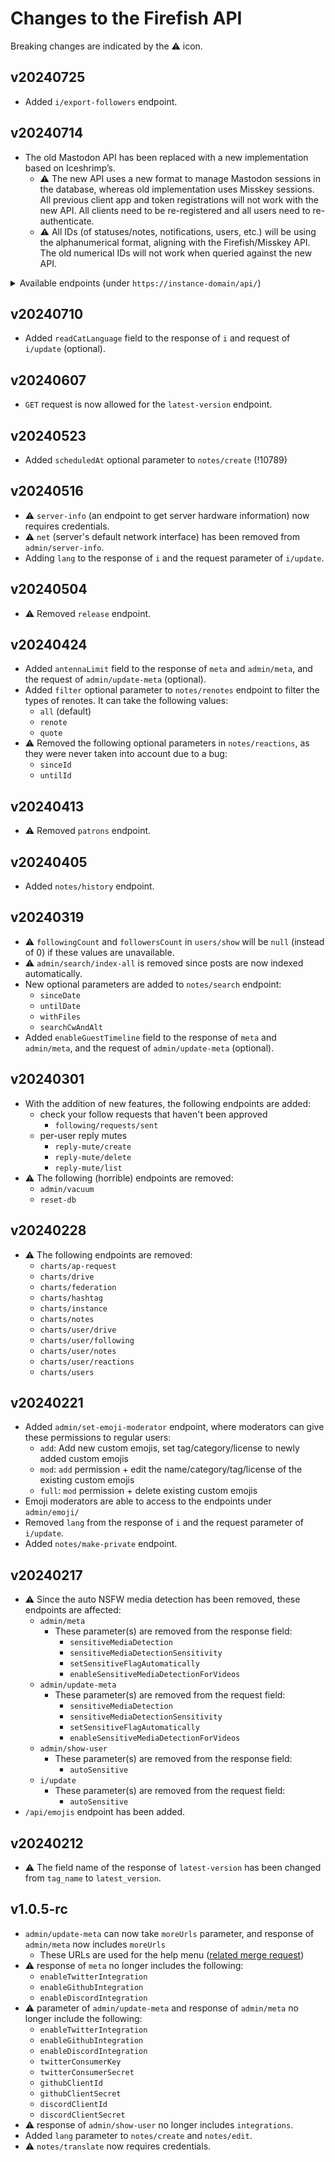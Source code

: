 # Changes to the Firefish API

Breaking changes are indicated by the :warning: icon.

## v20240725

- Added `i/export-followers` endpoint.

## v20240714

- The old Mastodon API has been replaced with a new implementation based on Iceshrimp’s.
  - :warning: The new API uses a new format to manage Mastodon sessions in the database, whereas old implementation uses Misskey sessions. All previous client app and token registrations will not work with the new API. All clients need to be re-registered and all users need to re-authenticate.
  - :warning: All IDs (of statuses/notes, notifications, users, etc.) will be using the alphanumerical format, aligning with the Firefish/Misskey API. The old numerical IDs will not work when queried against the new API.

<details>

<summary>Available endpoints (under <code>https://instance-domain/api/</code>)</summary>

|  method  |              endpoint              |                    note                    |
|----------|------------------------------------|--------------------------------------------|
|   `POST` | `oauth/token`                      |                                            |
|   `POST` | `oauth/revoke`                     |                                            |
|   `POST` | `v1/apps`                          |                                            |
|    `GET` | `v1/apps/verify_credentials`       |                                            |
|   `POST` | `v1/firefish/apps/info`            | Firefish extension, uses MiAuth            |
|   `POST` | `v1/firefish/auth/code`            | Firefish extension, uses MiAuth            |
|          |                                    |                                            |
|    `GET` | `v1/accounts/verify_credentials`   |                                            |
|  `PATCH` | `v1/accounts/update_credentials`   |                                            |
|    `GET` | `v1/accounts/lookup`               |                                            |
|    `GET` | `v1/accounts/relationships`        |                                            |
|    `GET` | `v1/accounts/search`               |                                            |
|    `GET` | `v1/accounts/:id`                  |                                            |
|    `GET` | `v1/accounts/:id/statuses`         |                                            |
|    `GET` | `v1/accounts/:id/featured_tags`    |                                            |
|    `GET` | `v1/accounts/:id/followers`        |                                            |
|    `GET` | `v1/accounts/:id/following`        |                                            |
|    `GET` | `v1/accounts/:id/lists`            |                                            |
|   `POST` | `v1/accounts/:id/follow`           |                                            |
|   `POST` | `v1/accounts/:id/unfollow`         |                                            |
|   `POST` | `v1/accounts/:id/block`            |                                            |
|   `POST` | `v1/accounts/:id/unblock`          |                                            |
|   `POST` | `v1/accounts/:id/mute`             |                                            |
|   `POST` | `v1/accounts/:id/unmute`           |                                            |
|          |                                    |                                            |
|    `GET` | `v1/featured_tags`                 | always returns an empty list               |
|    `GET` | `v1/followed_tags`                 | always returns an empty list               |
|    `GET` | `v1/bookmarks`                     |                                            |
|    `GET` | `v1/favourites`                    |                                            |
|          |                                    |                                            |
|    `GET` | `v1/mutes`                         |                                            |
|    `GET` | `v1/blocks`                        |                                            |
|    `GET` | `v1/follow_requests`               |                                            |
|   `POST` | `v1/follow_requests/:id/authorize` |                                            |
|   `POST` | `v1/follow_requests/:id/reject`    |                                            |
|          |                                    |                                            |
|    `GET` | `v1/filters`                       |                                            |
|   `POST` | `v1/filters`                       |                                            |
|    `GET` | `v2/filters`                       |                                            |
|   `POST` | `v2/filters`                       |                                            |
|          |                                    |                                            |
|    `GET` | `v1/lists`                         |                                            |
|   `POST` | `v1/lists`                         |                                            |
|    `GET` | `v1/lists/:id`                     |                                            |
|    `PUT` | `v1/lists/:id`                     |                                            |
| `DELETE` | `v1/lists/:id`                     |                                            |
|    `GET` | `v1/lists/:id/accounts`            |                                            |
|   `POST` | `v1/lists/:id/accounts`            |                                            |
| `DELETE` | `v1/lists/:id/accounts`            |                                            |
|          |                                    |                                            |
|    `GET` | `v1/media/:id`                     |                                            |
|    `PUT` | `v1/media/:id`                     |                                            |
|   `POST` | `v1/media`                         |                                            |
|   `POST` | `v2/media`                         |                                            |
|          |                                    |                                            |
|    `GET` | `v1/custom_emojis`                 |                                            |
|    `GET` | `v1/instance`                      |                                            |
|    `GET` | `v2/instance`                      |                                            |
|    `GET` | `v1/announcements`                 |                                            |
|   `POST` | `v1/announcements/:id/dismiss`     |                                            |
|    `GET` | `v1/trends`                        | pagination is unimplemented                |
|    `GET` | `v1/trends/tags`                   | pagination is unimplemented                |
|    `GET` | `v1/trends/statuses`               |                                            |
|    `GET` | `v1/trends/links`                  | always returns an empty list               |
|    `GET` | `v1/preferences`                   |                                            |
|    `GET` | `v2/suggestions`                   |                                            |
|          |                                    |                                            |
|    `GET` | `v1/notifications`                 |                                            |
|    `GET` | `v1/notifications/:id`             |                                            |
|   `POST` | `v1/notifications/clear`           |                                            |
|   `POST` | `v1/notifications/:id/dismiss`     |                                            |
|   `POST` | `v1/conversations/:id/read`        |                                            |
|    `GET` | `v1/push/subscription`             |                                            |
|   `POST` | `v1/push/subscription`             |                                            |
| `DELETE` | `v1/push/subscription`             |                                            |
|          |                                    |                                            |
|    `GET` | `v1/search`                        |                                            |
|    `GET` | `v2/search`                        |                                            |
|          |                                    |                                            |
|   `POST` | `v1/statuses`                      |                                            |
|    `PUT` | `v1/statuses/:id`                  |                                            |
|    `GET` | `v1/statuses/:id`                  |                                            |
| `DELETE` | `v1/statuses/:id`                  |                                            |
|    `GET` | `v1/statuses/:id/context`          |                                            |
|    `GET` | `v1/statuses/:id/history`          |                                            |
|    `GET` | `v1/statuses/:id/source`           |                                            |
|    `GET` | `v1/statuses/:id/reblogged_by`     |                                            |
|    `GET` | `v1/statuses/:id/favourited_by`    |                                            |
|   `POST` | `v1/statuses/:id/favourite`        |                                            |
|   `POST` | `v1/statuses/:id/unfavourite`      |                                            |
|   `POST` | `v1/statuses/:id/reblog`           |                                            |
|   `POST` | `v1/statuses/:id/unreblog`         |                                            |
|   `POST` | `v1/statuses/:id/bookmark`         |                                            |
|   `POST` | `v1/statuses/:id/unbookmark`       |                                            |
|   `POST` | `v1/statuses/:id/pin`              |                                            |
|   `POST` | `v1/statuses/:id/unpin`            |                                            |
|   `POST` | `v1/statuses/:id/react/:name`      |                                            |
|   `POST` | `v1/statuses/:id/unreact/:name`    |                                            |
|   `POST` | `v1/statuses/:id/translate`        |                                            |
|          |                                    |                                            |
|    `GET` | `v1/polls/:id`                     |                                            |
|   `POST` | `v1/polls/:id/votes`               |                                            |
|          |                                    |                                            |
|    `GET` | `v1/scheduled_statuses`            |                                            |
|    `GET` | `v1/scheduled_statuses/:id`        | reschedule (`PUT` method) is unimplemented |
| `DELETE` | `v1/scheduled_statuses/:id`        |                                            |
|          |                                    |                                            |
|    `GET` | `v1/streaming/health`              |                                            |
|          |                                    |                                            |
|    `GET` | `v1/timelines/public`              |                                            |
|    `GET` | `v1/timelines/tag/:hashtag`        |                                            |
|    `GET` | `v1/timelines/home`                |                                            |
|    `GET` | `v1/timelines/list/:listId`        |                                            |
|    `GET` | `v1/conversations`                 |                                            |
|    `GET` | `v1/markers`                       |                                            |
|   `POST` | `v1/markers`                       |                                            |

</details>

## v20240710

- Added `readCatLanguage` field to the response of `i` and request of `i/update` (optional).

## v20240607

- `GET` request is now allowed for the `latest-version` endpoint.

## v20240523

- Added `scheduledAt` optional parameter to `notes/create` (!10789)

## v20240516

- :warning: `server-info` (an endpoint to get server hardware information) now requires credentials.
- :warning: `net` (server's default network interface) has been removed from `admin/server-info`.
- Adding `lang` to the response of `i` and the request parameter of `i/update`.

## v20240504

- :warning: Removed `release` endpoint.

## v20240424

- Added `antennaLimit` field to the response of `meta` and `admin/meta`, and the request of `admin/update-meta` (optional).
- Added `filter` optional parameter to `notes/renotes` endpoint to filter the types of renotes. It can take the following values:
	- `all` (default)
  - `renote`
  - `quote`
- :warning: Removed the following optional parameters in `notes/reactions`, as they were never taken into account due to a bug:
	- `sinceId`
	- `untilId`

## v20240413

- :warning: Removed `patrons` endpoint.

## v20240405

- Added `notes/history` endpoint.

## v20240319

- :warning: `followingCount` and `followersCount` in `users/show` will be `null` (instead of 0) if these values are unavailable.
- :warning: `admin/search/index-all` is removed since posts are now indexed automatically.
- New optional parameters are added to `notes/search` endpoint:
	- `sinceDate`
	- `untilDate`
	- `withFiles`
	- `searchCwAndAlt`
- Added `enableGuestTimeline` field to the response of `meta` and `admin/meta`, and the request of `admin/update-meta` (optional).

## v20240301

- With the addition of new features, the following endpoints are added:
	- check your follow requests that haven't been approved
		- `following/requests/sent`
	- per-user reply mutes
		- `reply-mute/create`
		- `reply-mute/delete`
		- `reply-mute/list`
- :warning: The following (horrible) endpoints are removed:
	- `admin/vacuum`
	- `reset-db`

## v20240228

- :warning: The following endpoints are removed:
	- `charts/ap-request`
	- `charts/drive`
	- `charts/federation`
	- `charts/hashtag`
	- `charts/instance`
	- `charts/notes`
	- `charts/user/drive`
	- `charts/user/following`
	- `charts/user/notes`
	- `charts/user/reactions`
	- `charts/users`

## v20240221

- Added `admin/set-emoji-moderator` endpoint, where moderators can give these permissions to regular users:
	- `add`: Add new custom emojis, set tag/category/license to newly added custom emojis
	- `mod`: `add` permission + edit the name/category/tag/license of the existing custom emojis
	- `full`: `mod` permission + delete existing custom emojis
- Emoji moderators are able to access to the endpoints under `admin/emoji/`
- Removed `lang` from the response of `i` and the request parameter of `i/update`.
- Added `notes/make-private` endpoint.

## v20240217

- :warning: Since the auto NSFW media detection has been removed, these endpoints are affected:
  - `admin/meta`
    - These parameter(s) are removed from the response field:
      - `sensitiveMediaDetection`
      - `sensitiveMediaDetectionSensitivity`
      - `setSensitiveFlagAutomatically`
      - `enableSensitiveMediaDetectionForVideos`
  - `admin/update-meta`
    - These parameter(s) are removed from the request field:
      - `sensitiveMediaDetection`
      - `sensitiveMediaDetectionSensitivity`
      - `setSensitiveFlagAutomatically`
      - `enableSensitiveMediaDetectionForVideos`
  - `admin/show-user`
    - These parameter(s) are removed from the response field:
      - `autoSensitive`
  - `i/update`
    - These parameter(s) are removed from the request field:
      - `autoSensitive`
- `/api/emojis` endpoint has been added.

## v20240212

- :warning: The field name of the response of `latest-version` has been changed from `tag_name` to `latest_version`.

## v1.0.5-rc

- `admin/update-meta` can now take `moreUrls` parameter, and response of `admin/meta` now includes `moreUrls`
  - These URLs are used for the help menu ([related merge request](https://firefish.dev/firefish/firefish/-/merge_requests/10640))
- :warning: response of `meta` no longer includes the following:
  - `enableTwitterIntegration`
  - `enableGithubIntegration`
  - `enableDiscordIntegration`
- :warning: parameter of `admin/update-meta` and response of `admin/meta` no longer include the following:
  - `enableTwitterIntegration`
  - `enableGithubIntegration`
  - `enableDiscordIntegration`
  - `twitterConsumerKey`
  - `twitterConsumerSecret`
  - `githubClientId`
  - `githubClientSecret`
  - `discordClientId`
  - `discordClientSecret`
- :warning: response of `admin/show-user` no longer includes `integrations`.
- Added `lang` parameter to `notes/create` and `notes/edit`.
- :warning: `notes/translate` now requires credentials.
